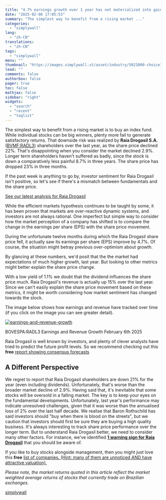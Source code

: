 ```yaml
---
title: "4.7% earnings growth over 1 year has not materialized into gains for Raia Drogasil (BVMF:RADL3) shareholders over that period"
date: "2025-02-06 17:05:53"
summary: "The simplest way to benefit from a rising market ..."
categories:
  - "simplywall"
lang:
  - "zh-CN"
translations:
  - "zh-CN"
tags:
  - "simplywall"
menu: ""
thumbnail: "https://images.simplywall.st/asset/industry/5021000-choice1-main-header/1585186902955"
lead: ""
comments: false
authorbox: false
pager: true
toc: false
mathjax: false
sidebar: "right"
widgets:
  - "search"
  - "recent"
  - "taglist"
---
```


The simplest way to benefit from a rising market is to buy an index fund. While individual stocks can be big winners, plenty more fail to generate satisfactory returns. That downside risk was realized by **Raia Drogasil S.A.** ([BVMF:RADL3](https://simplywall.st/stocks/br/consumer-retailing/bovespa-radl3/raia-drogasil-shares)) shareholders over the last year, as the share price declined 22%. That's disappointing when you consider the market declined 2.9%. Longer term shareholders haven't suffered as badly, since the stock is down a comparatively less painful 8.7% in three years. The share price has dropped 23% in three months.

If the past week is anything to go by, investor sentiment for Raia Drogasil isn't positive, so let's see if there's a mismatch between fundamentals and the share price.

 [See our latest analysis for Raia Drogasil](https://simplywall.st/stocks/br/consumer-retailing/bovespa-radl3/raia-drogasil-shares) 

While the efficient markets hypothesis continues to be taught by some, it has been proven that markets are over-reactive dynamic systems, and investors are not always rational. One imperfect but simple way to consider how the market perception of a company has shifted is to compare the change in the earnings per share (EPS) with the share price movement.

During the unfortunate twelve months during which the Raia Drogasil share price fell, it actually saw its earnings per share (EPS) improve by 4.7%. Of course, the situation might betray previous over-optimism about growth.

By glancing at these numbers, we'd posit that the the market had expectations of much higher growth, last year. But looking to other metrics might better explain the share price change.

With a low yield of 1.1% we doubt that the dividend influences the share price much. Raia Drogasil's revenue is actually up 15% over the last year. Since we can't easily explain the share price movement based on these metrics, it might be worth considering how market sentiment has changed towards the stock.

The image below shows how earnings and revenue have tracked over time (if you click on the image you can see greater detail).

[![earnings-and-revenue-growth](https://images.simplywall.st/asset/chart/880642-earnings-and-revenue-growth-1-dark/1738832617666)](https://simplywall.st/stocks/br/consumer-retailing/bovespa-radl3/raia-drogasil-shares/future)

BOVESPA:RADL3 Earnings and Revenue Growth February 6th 2025

Raia Drogasil is well known by investors, and plenty of clever analysts have tried to predict the future profit levels. So we recommend checking out this **free** [report showing consensus forecasts](https://simplywall.st/stocks/br/consumer-retailing/bovespa-radl3/raia-drogasil-shares/future)

A Different Perspective
-----------------------

We regret to report that Raia Drogasil shareholders are down 21% for the year (even including dividends). Unfortunately, that's worse than the broader market decline of 2.9%. Having said that, it's inevitable that some stocks will be oversold in a falling market. The key is to keep your eyes on the fundamental developments. Unfortunately, last year's performance may indicate unresolved challenges, given that it was worse than the annualised loss of 2% over the last half decade. We realise that Baron Rothschild has said investors should "buy when there is blood on the streets", but we caution that investors should first be sure they are buying a high quality business. It's always interesting to track share price performance over the longer term. But to understand Raia Drogasil better, we need to consider many other factors. For instance, we've identified  [**1 warning sign for Raia Drogasil**](https://simplywall.st/stocks/br/consumer-retailing/bovespa-radl3/raia-drogasil-shares)  that you should be aware of.

If you like to buy stocks alongside management, then you might just love this **free** [list of companies. (Hint: many of them are unnoticed AND have attractive valuation).](https://simplywall.st/discover/investing-ideas/16951/undervalued-small-caps-with-insider-buying)

*Please note, the market returns quoted in this article reflect the market weighted average returns of stocks that currently trade on Brazilian exchanges.*

[simplywall](https://simplywall.st/stocks/br/consumer-retailing/bovespa-radl3/raia-drogasil-shares/news/47-earnings-growth-over-1-year-has-not-materialized-into-gai-3)
